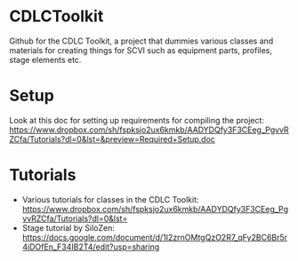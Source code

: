 # CDLCToolkit
Github for the CDLC Toolkit, a project that dummies various classes and materials for creating things for SCVI such as equipment parts, profiles, stage elements etc.

# Setup
Look at this doc for setting up requirements for compiling the project:
https://www.dropbox.com/sh/fspksjo2ux6kmkb/AADYDQfy3F3CEeg_PgvvRZCfa/Tutorials?dl=0&lst=&preview=Required+Setup.doc

# Tutorials
- Various tutorials for classes in  the CDLC Toolkit:
https://www.dropbox.com/sh/fspksjo2ux6kmkb/AADYDQfy3F3CEeg_PgvvRZCfa/Tutorials?dl=0&lst=
- Stage tutorial by SiloZen:
https://docs.google.com/document/d/1I2zrnOMtgQzO2R7_qFy2BC6Br5r4iDOfEn_F34IB2T4/edit?usp=sharing


